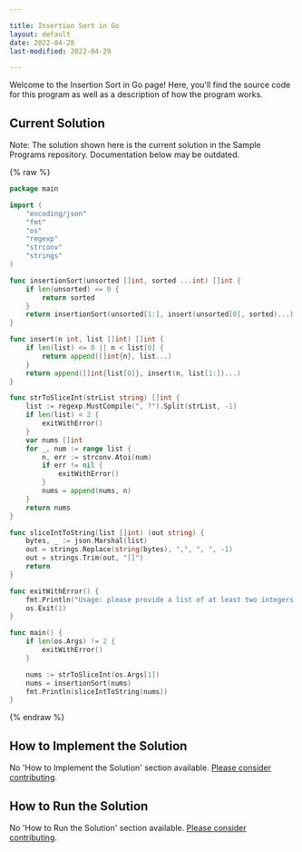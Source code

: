 ```yaml
---

title: Insertion Sort in Go
layout: default
date: 2022-04-28
last-modified: 2022-04-29

---
```


Welcome to the Insertion Sort in Go page! Here, you'll find the source code for this program as well as a description of how the program works.

## Current Solution

Note: The solution shown here is the current solution in the Sample Programs repository. Documentation below may be outdated.

{% raw %}

```Go
package main

import (
	"encoding/json"
	"fmt"
	"os"
	"regexp"
	"strconv"
	"strings"
)

func insertionSort(unsorted []int, sorted ...int) []int {
	if len(unsorted) <= 0 {
		return sorted
	}
	return insertionSort(unsorted[1:], insert(unsorted[0], sorted)...)
}

func insert(n int, list []int) []int {
	if len(list) <= 0 || n < list[0] {
		return append([]int{n}, list...)
	}
	return append([]int{list[0]}, insert(n, list[1:])...)
}

func strToSliceInt(strList string) []int {
	list := regexp.MustCompile(", ?").Split(strList, -1)
	if len(list) < 2 {
		exitWithError()
	}
	var nums []int
	for _, num := range list {
		n, err := strconv.Atoi(num)
		if err != nil {
			exitWithError()
		}
		nums = append(nums, n)
	}
	return nums
}

func sliceIntToString(list []int) (out string) {
	bytes, _ := json.Marshal(list)
	out = strings.Replace(string(bytes), ",", ", ", -1)
	out = strings.Trim(out, "[]")
	return
}

func exitWithError() {
	fmt.Println("Usage: please provide a list of at least two integers to sort in the format \"1, 2, 3, 4, 5\"")
	os.Exit(1)
}

func main() {
	if len(os.Args) != 2 {
		exitWithError()
	}

	nums := strToSliceInt(os.Args[1])
	nums = insertionSort(nums)
	fmt.Println(sliceIntToString(nums))
}

```

{% endraw %}

## How to Implement the Solution

No 'How to Implement the Solution' section available. [Please consider contributing](https://github.com/TheRenegadeCoder/sample-programs-website).

## How to Run the Solution

No 'How to Run the Solution' section available. [Please consider contributing](https://github.com/TheRenegadeCoder/sample-programs-website).